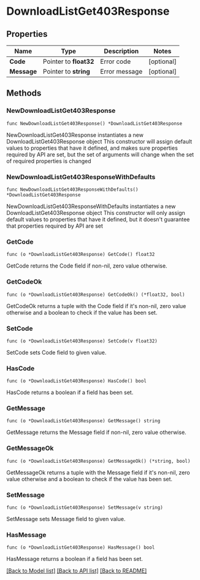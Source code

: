 # DownloadListGet403Response

## Properties

Name | Type | Description | Notes
------------ | ------------- | ------------- | -------------
**Code** | Pointer to **float32** | Error code | [optional] 
**Message** | Pointer to **string** | Error message | [optional] 

## Methods

### NewDownloadListGet403Response

`func NewDownloadListGet403Response() *DownloadListGet403Response`

NewDownloadListGet403Response instantiates a new DownloadListGet403Response object
This constructor will assign default values to properties that have it defined,
and makes sure properties required by API are set, but the set of arguments
will change when the set of required properties is changed

### NewDownloadListGet403ResponseWithDefaults

`func NewDownloadListGet403ResponseWithDefaults() *DownloadListGet403Response`

NewDownloadListGet403ResponseWithDefaults instantiates a new DownloadListGet403Response object
This constructor will only assign default values to properties that have it defined,
but it doesn't guarantee that properties required by API are set

### GetCode

`func (o *DownloadListGet403Response) GetCode() float32`

GetCode returns the Code field if non-nil, zero value otherwise.

### GetCodeOk

`func (o *DownloadListGet403Response) GetCodeOk() (*float32, bool)`

GetCodeOk returns a tuple with the Code field if it's non-nil, zero value otherwise
and a boolean to check if the value has been set.

### SetCode

`func (o *DownloadListGet403Response) SetCode(v float32)`

SetCode sets Code field to given value.

### HasCode

`func (o *DownloadListGet403Response) HasCode() bool`

HasCode returns a boolean if a field has been set.

### GetMessage

`func (o *DownloadListGet403Response) GetMessage() string`

GetMessage returns the Message field if non-nil, zero value otherwise.

### GetMessageOk

`func (o *DownloadListGet403Response) GetMessageOk() (*string, bool)`

GetMessageOk returns a tuple with the Message field if it's non-nil, zero value otherwise
and a boolean to check if the value has been set.

### SetMessage

`func (o *DownloadListGet403Response) SetMessage(v string)`

SetMessage sets Message field to given value.

### HasMessage

`func (o *DownloadListGet403Response) HasMessage() bool`

HasMessage returns a boolean if a field has been set.


[[Back to Model list]](../README.md#documentation-for-models) [[Back to API list]](../README.md#documentation-for-api-endpoints) [[Back to README]](../README.md)


